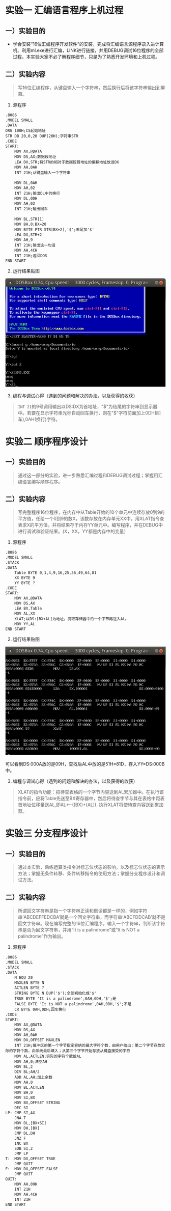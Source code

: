 # **实验一	汇编语言程序上机过程**

## 一）实验目的

- 学会安装“16位汇编程序开发软件”的安装，完成将汇编语言源程序录入进计算机、利用ml.exe进行汇编，LINK进行链接，并用DEBUG调试16位程序的全部过程。本实验大家不必了解程序细节，只是为了熟悉开发环境和上机过程。

## 二）实验内容

> 写16位汇编程序，从键盘输入一个字符串，然后换行后将该字符串输出到屏幕。

1. 源程序

```assembly
.8086
.MODEL SMALL
.DATA
ORG 100H;CS起始地址
STR DB 20,0,20 DUP(20H);字符串STR
.CODE
START:
	MOV AX,@DATA
	MOV DS,AX;数据段地址
	LEA DX,STR;将STR的相对于数据段首地址的偏移地址放进DX
	MOV AH,0AH
	INT 21H;从键盘输入一个字符串
	
	MOV DL,0AH
	MOV AH,02
	INT 21H;输出DL中的换行
	MOV DL,0DH
	MOV AH,02
	INT 21H;输出回车
	
	MOV BL,STR[1]
	MOV BH,0;BX=20
	MOV BYTE PTR STR[BX+2],'$';末尾加'$'
	LEA DX,STR+2
	MOV AH,9
	INT 21H;输出这一句话
	MOV AH,4CH
	INT 21H;返回DOS
END START
```

2. 运行结果贴图

![](https://raw.githubusercontent.com/ZizhuoWang/AssemblyExperiment/master/2/2.png)

3. 编程与调试心得（遇到的问题和解决的办法，以及获得的收获）

> `INT 21`的9号调用输出以DS:DX为首地址，"\$"为结尾的字符串到显示器中。若要在显示字符串光标自动回车换行，则在"$"字符前面加上0DH(回车),0AH(换行)字符。

# **实验二	顺序程序设计**

## 一）实验目的

>  通过这一部分的实验，进一步熟悉汇编过程和DEBUG调试过程；掌握用汇编语言编写顺序程序。

## 二）实验内容

> 写完整程序16位程序，在内存中从Table开始的10个单元中连续存放0到9的平方值，任给一个0到9的数X，该数存放在内存单元XX中，用XLAT指令查表求X的平方值，并将结果存于内存YY单元中。编写程序，并在DEBUG中进行调试和验证结果。(X，XX，YY都是内存中的变量）

1. 源程序

```assembly
.8086
.MODEL SMALL
.STACK
.DATA
    Table BYTE 0,1,4,9,16,25,36,49,64,81
    XX BYTE 9
    YY BYTE ?
.CODE
START:
    MOV AX,@DATA
    MOV DS,AX
    LEA BX,Table
    MOV AL,XX
    XLAT;以DS:[BX+AL]为地址，提取存储器中的一个字节再送入AL。
    MOV YY,AL
END START
```

2. 运行结果贴图

![](https://raw.githubusercontent.com/ZizhuoWang/AssemblyExperiment/master/3/31.png)

可以看到DS:000A放的是09H，查找后AL中放的是51H=81D，存入YY=DS:000B中。

3. 编程与调试心得（遇到的问题和解决的办法，以及获得的收获）

> XLAT的指令功能：把待查表格的一个字节内容送到AL累加器中。在执行该指令前，应将Table先送至BX寄存器中，然后将待查字节与其在表格中距表首地址位移量送AL,即AL<--((BX)+(AL)). 执行XLAT将使待查内容送到累加器。

# **实验三	分支程序设计**

## 一）实验目的

> 通过本实验，熟练运算类指令对标志位状态的影响，以及标志位状态的表示方法；掌握无条件转移、条件转移指令的使用方法；掌握分支程序设计和调试方法。

## 二）实验内容

> 所谓回文字符串是指一个字符串正读和倒读都是一样的，例如字符串‘ABCDEFFEDCBA’就是一个回文字符串，而字符串‘ABCFDDCAB’就不是回文字符串。现在编写完整的16位汇编程序，输入一个字符串，判断该字符串是否为回文字符串，并用“It is a palindrome”或“It is NOT a palindrome”作为输出。

1. 源程序

```assembly
.8086
.MODEL SMALL
.STACK
.DATA
    N EQU 20
    MAXLEN BYTE N
    ACTLEN BYTE ?
    STRING BYTE N DUP('$');全部初始化成'$'
    TRUE BYTE 'It is a palindrome',0AH,0DH,'$';是
    FALSE BYTE 'It is NOT a palindrome',0AH,0DH,'$';不是
    CR BYTE 0AH,0DH;回车换行
.CODE
START:
    MOV AX,@DATA
    MOV DS,AX
    MOV AH,0AH
    MOV DX,OFFSET MAXLEN
    INT 21H;缓冲区的第一个字节指定容纳的最大字符个数，由用户给出；第二个字节存放实际的字符个数，由系统最后填入；从第三个字节开始存放从键盘接受的字符
    MOV AL,ACTLEN;实际的字符个数给AL
    MOV AH,0;清空AH
    MOV BL,2
    DIV BL;AH/2
    ADD AL,AH;加上余数
    MOV AH,0
    MOV BL,ACTLEN
    MOV BH,0
    MOV SI,BX
    MOV BX,OFFSET STRING
    DEC SI
LP: CMP SI,AX
    JNA T
    MOV DL,[BX+SI]
    MOV DH,[BX]
    CMP DL,DH
    JNZ F
    INC BX
    SUB SI,2
    JMP LP
T:  MOV DX,OFFSET TRUE
    JMP QUIT
F:  MOV DX,OFFSET FALSE
    JMP QUIT
QUIT:
    MOV AH,09H
    INT 21H
    MOV AH,4CH
    INT 21H
END START
```

